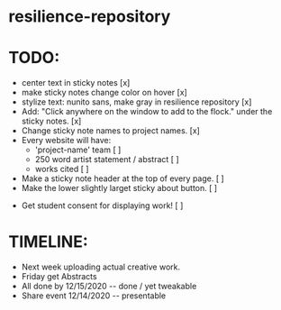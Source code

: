 # resilience-repository

TODO:
=====

- center text in sticky notes [x]
- make sticky notes change color on hover [x]
- stylize text: nunito sans, make gray in resilience repository [x]
- Add: "Click anywhere on the window to add to the flock." under the sticky notes. [x]
- Change sticky note names to project names. [x]
- Every website will have:
	- 'project-name' team [ ]
	- 250 word artist statement / abstract [ ]
	- works cited [ ]
- Make a sticky note header at the top of every page. [ ]
- Make the lower slightly larget sticky about button. [ ]

* Get student consent for displaying work! [ ] 

TIMELINE:
=========

- Next week uploading actual creative work.
- Friday get Abstracts
- All done by 12/15/2020 -- done / yet tweakable
- Share event 12/14/2020 -- presentable 

